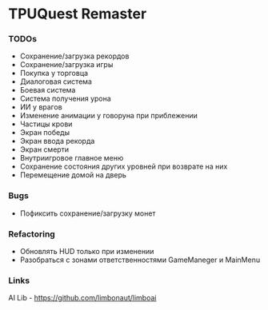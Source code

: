 # TPUQuest Remaster

### TODOs

- Сохранение/загрузка рекордов
- Сохранение/загрузка игры
- Покупка у торговца
- Диалоговая система
- Боевая система
- Система получения урона
- ИИ у врагов
- Изменение анимации у говоруна при приблежении
- Частицы крови
- Экран победы
- Экран ввода рекорда
- Экран смерти
- Внутриигровое главное меню
- Сохранение состояния других уровней при возврате на них
- Перемещение домой на дверь

### Bugs

- Пофиксить сохранение/загрузку монет

### Refactoring

- Обновлять HUD только при изменении
- Разобраться с зонами ответственностями GameManeger и MainMenu

### Links

AI Lib - https://github.com/limbonaut/limboai
